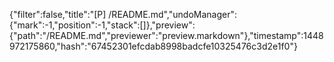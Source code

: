 {"filter":false,"title":"[P] /README.md","undoManager":{"mark":-1,"position":-1,"stack":[]},"preview":{"path":"/README.md","previewer":"preview.markdown"},"timestamp":1448972175860,"hash":"67452301efcdab8998badcfe10325476c3d2e1f0"}